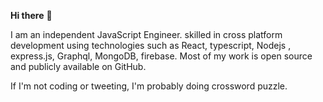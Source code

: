 **Hi there** 👋



I am an independent JavaScript Engineer. skilled in cross platform development using technologies such as React, typescript, Nodejs , express.js, Graphql, MongoDB, firebase.
Most of my work is open source and publicly available on GitHub.

If I'm not coding or tweeting, I'm probably doing crossword puzzle.


 



<!--
**PenuelCodes/PenuelCodes** is a ✨ _special_ ✨ repository because its `README.md` (this file) appears on your GitHub profile.

Here are some ideas to get you started:

- 🔭 I’m currently working on ...
- 🌱 I’m currently learning ...
- 👯 I’m looking to collaborate on ...
- 🤔 I’m looking for help with ...
- 💬 Ask me about ...
- 📫 How to reach me: ...
- 😄 Pronouns: ...
- ⚡ Fun fact: ...
-->

